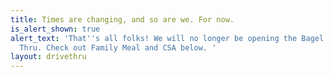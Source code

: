 ```yaml
---
title: Times are changing, and so are we. For now.
is_alert_shown: true
alert_text: 'That''s all folks! We will no longer be opening the Bagel Shed or Drive
  Thru. Check out Family Meal and CSA below. '
layout: drivethru
---
```


